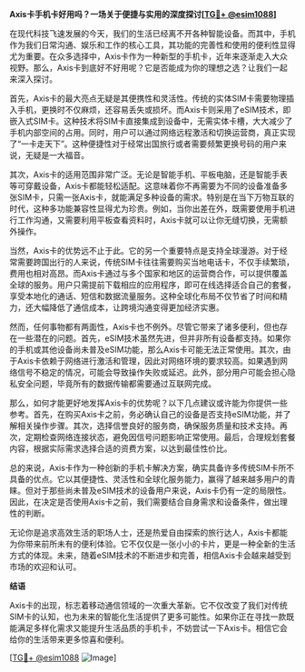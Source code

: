 **Axis卡手机卡好用吗？一场关于便捷与实用的深度探讨[[TG💪+ @esim1088](https://t.me/s/esim1088)]**

在现代科技飞速发展的今天，我们的生活已经离不开各种智能设备。而其中，手机作为我们日常沟通、娱乐和工作的核心工具，其功能的完善性和使用的便利性显得尤为重要。在众多选择中，Axis卡作为一种新型的手机卡，近年来逐渐走入大众视野。那么，Axis卡到底好不好用呢？它是否能成为你的理想之选？让我们一起来深入探讨。

首先，Axis卡的最大亮点无疑是其便携性和灵活性。传统的实体SIM卡需要物理插入手机，更换时不仅麻烦，还容易丢失或损坏。而Axis卡则采用了eSIM技术，即嵌入式SIM卡。这种技术将SIM卡直接集成到设备中，无需实体卡槽，大大减少了手机内部空间的占用。同时，用户可以通过网络远程激活和切换运营商，真正实现了“一卡走天下”。这种便捷性对于经常出国旅行或者需要频繁更换号码的用户来说，无疑是一大福音。

其次，Axis卡的适用范围非常广泛。无论是智能手机、平板电脑，还是智能手表等可穿戴设备，Axis卡都能轻松适配。这意味着你不再需要为不同的设备准备多张SIM卡，只需一张Axis卡，就能满足多种设备的需求。特别是在当下万物互联的时代，这种多功能兼容性显得尤为珍贵。例如，当你出差在外，既需要使用手机进行工作沟通，又需要利用平板查看资料时，Axis卡就可以让你无缝切换，无需额外操作。

当然，Axis卡的优势远不止于此。它的另一个重要特点是支持全球漫游。对于经常需要跨国出行的人来说，传统SIM卡往往需要购买当地电话卡，不仅手续繁琐，费用也相对高昂。而Axis卡通过与多个国家和地区的运营商合作，可以提供覆盖全球的服务。用户只需提前下载相应的应用程序，即可在线选择适合自己的套餐，享受本地化的通话、短信和数据流量服务。这种全球化布局不仅节省了时间和精力，还大幅降低了通信成本，让跨境沟通变得更加经济实惠。

然而，任何事物都有两面性，Axis卡也不例外。尽管它带来了诸多便利，但也存在一些潜在的问题。首先，eSIM技术虽然先进，但并非所有设备都支持。如果你的手机或其他设备尚未普及eSIM功能，那么Axis卡可能无法正常使用。其次，由于Axis卡依赖于网络进行激活和管理，因此对网络环境的要求较高。如果遇到网络信号不稳定的情况，可能会导致操作失败或延迟。此外，部分用户可能会担心隐私安全问题，毕竟所有的数据传输都需要通过互联网完成。

那么，如何才能更好地发挥Axis卡的优势呢？以下几点建议或许能为你提供一些参考。首先，在购买Axis卡之前，务必确认自己的设备是否支持eSIM功能，并了解相关操作步骤。其次，选择信誉良好的服务商，确保服务质量和技术支持。再次，定期检查网络连接状态，避免因信号问题影响正常使用。最后，合理规划套餐内容，根据实际需求选择合适的资费方案，以达到最佳性价比。

总的来说，Axis卡作为一种创新的手机卡解决方案，确实具备许多传统SIM卡所不具备的优点。它以其便捷性、灵活性和全球化服务能力，赢得了越来越多用户的青睐。但对于那些尚未普及eSIM技术的设备用户来说，Axis卡仍有一定的局限性。因此，在决定是否使用Axis卡之前，我们需要结合自身需求和设备条件，做出理性的判断。

无论你是追求高效生活的职场人士，还是热爱自由探索的旅行达人，Axis卡都能为你带来前所未有的便利体验。它不仅仅是一张小小的卡片，更是一种全新的生活方式的体现。未来，随着eSIM技术的不断进步和完善，相信Axis卡会越来越受到市场的欢迎和认可。

**结语**

Axis卡的出现，标志着移动通信领域的一次重大革新。它不仅改变了我们对传统SIM卡的认知，也为未来的智能化生活提供了更多可能性。如果你正在寻找一款既能满足多样化需求又能提升生活品质的手机卡，不妨尝试一下Axis卡。相信它会给你的生活带来更多惊喜和便利。

[[TG💪+ @esim1088](https://t.me/s/esim1088) ![Image](https://i.postimg.cc/4NQfJmqS/Snipaste-2025-05-13-00-14-12.png)]